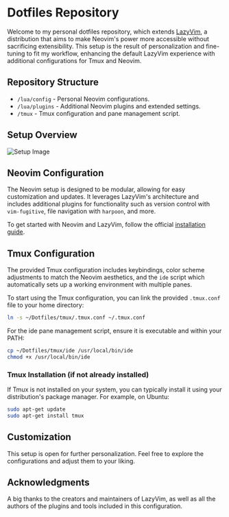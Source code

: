 # Dotfiles Repository

Welcome to my personal dotfiles repository, which extends [LazyVim](https://www.lazyvim.org/), a distribution that aims to make Neovim's power more accessible without sacrificing extensibility. This setup is the result of personalization and fine-tuning to fit my workflow, enhancing the default LazyVim experience with additional configurations for Tmux and Neovim.

## Repository Structure

- `/lua/config` - Personal Neovim configurations.
- `/lua/plugins` - Additional Neovim plugins and extended settings.
- `/tmux` - Tmux configuration and pane management script.

## Setup Overview

![Setup Image](https://github.com/SamuelFanawopo/Dotfiles/assets/92785438/21a924f4-8d10-442f-a982-27fa5ac815cb)

## Neovim Configuration

The Neovim setup is designed to be modular, allowing for easy customization and updates. It leverages LazyVim's architecture and includes additional plugins for functionality such as version control with `vim-fugitive`, file navigation with `harpoon`, and more.

To get started with Neovim and LazyVim, follow the official [installation guide](https://www.lazyvim.org/installation).

## Tmux Configuration

The provided Tmux configuration includes keybindings, color scheme adjustments to match the Neovim aesthetics, and the `ide` script which automatically sets up a working environment with multiple panes.

To start using the Tmux configuration, you can link the provided `.tmux.conf` file to your home directory:

```bash
ln -s ~/Dotfiles/tmux/.tmux.conf ~/.tmux.conf
```

For the ide pane management script, ensure it is executable and within your PATH:

```bash
cp ~/Dotfiles/tmux/ide /usr/local/bin/ide
chmod +x /usr/local/bin/ide
```

### Tmux Installation (if not already installed)

If Tmux is not installed on your system, you can typically install it using your distribution's package manager. For example, on Ubuntu:

```bash
sudo apt-get update
sudo apt-get install tmux
```

## Customization

This setup is open for further personalization. Feel free to explore the configurations and adjust them to your liking.

## Acknowledgments

A big thanks to the creators and maintainers of LazyVim, as well as all the authors of the plugins and tools included in this configuration.
